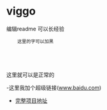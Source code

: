 # viggo
编辑readme  可以长经验
```
    这里的字可以加黑
    
    
    
    
```
这里就可以是正常的

-这里我加个超级链接(www.baidu.com)
- [完整项目地址](http://https://github.com/guanMac/jquery_tips)
